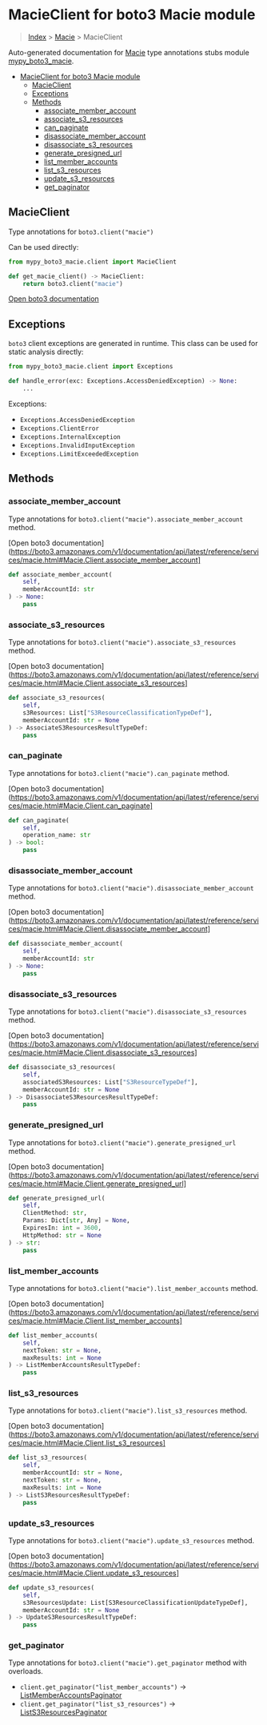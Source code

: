# MacieClient for boto3 Macie module

> [Index](../README.md) > [Macie](./README.md) > MacieClient

Auto-generated documentation for [Macie](https://boto3.amazonaws.com/v1/documentation/api/latest/reference/services/macie.html#Macie)
type annotations stubs module [mypy_boto3_macie](https://pypi.org/project/mypy-boto3-macie/).

- [MacieClient for boto3 Macie module](#macieclient-for-boto3-macie-module)
  - [MacieClient](#macieclient)
  - [Exceptions](#exceptions)
  - [Methods](#methods)
    - [associate_member_account](#associate_member_account)
    - [associate_s3_resources](#associate_s3_resources)
    - [can_paginate](#can_paginate)
    - [disassociate_member_account](#disassociate_member_account)
    - [disassociate_s3_resources](#disassociate_s3_resources)
    - [generate_presigned_url](#generate_presigned_url)
    - [list_member_accounts](#list_member_accounts)
    - [list_s3_resources](#list_s3_resources)
    - [update_s3_resources](#update_s3_resources)
    - [get_paginator](#get_paginator)

## MacieClient

Type annotations for `boto3.client("macie")`

Can be used directly:

```python
from mypy_boto3_macie.client import MacieClient

def get_macie_client() -> MacieClient:
    return boto3.client("macie")
```

[Open boto3 documentation](https://boto3.amazonaws.com/v1/documentation/api/latest/reference/services/macie.html#Macie.Client)

## Exceptions


`boto3` client exceptions are generated in runtime. This class can be used for static analysis directly:

```python
from mypy_boto3_macie.client import Exceptions

def handle_error(exc: Exceptions.AccessDeniedException) -> None:
    ...
```


Exceptions:

- `Exceptions.AccessDeniedException`
- `Exceptions.ClientError`
- `Exceptions.InternalException`
- `Exceptions.InvalidInputException`
- `Exceptions.LimitExceededException`


## Methods


### associate_member_account

Type annotations for `boto3.client("macie").associate_member_account` method.

[Open boto3 documentation](https://boto3.amazonaws.com/v1/documentation/api/latest/reference/services/macie.html#Macie.Client.associate_member_account]

```python
def associate_member_account(
    self,
    memberAccountId: str
) -> None:
    pass
```

### associate_s3_resources

Type annotations for `boto3.client("macie").associate_s3_resources` method.

[Open boto3 documentation](https://boto3.amazonaws.com/v1/documentation/api/latest/reference/services/macie.html#Macie.Client.associate_s3_resources]

```python
def associate_s3_resources(
    self,
    s3Resources: List["S3ResourceClassificationTypeDef"],
    memberAccountId: str = None
) -> AssociateS3ResourcesResultTypeDef:
    pass
```

### can_paginate

Type annotations for `boto3.client("macie").can_paginate` method.

[Open boto3 documentation](https://boto3.amazonaws.com/v1/documentation/api/latest/reference/services/macie.html#Macie.Client.can_paginate]

```python
def can_paginate(
    self,
    operation_name: str
) -> bool:
    pass
```

### disassociate_member_account

Type annotations for `boto3.client("macie").disassociate_member_account` method.

[Open boto3 documentation](https://boto3.amazonaws.com/v1/documentation/api/latest/reference/services/macie.html#Macie.Client.disassociate_member_account]

```python
def disassociate_member_account(
    self,
    memberAccountId: str
) -> None:
    pass
```

### disassociate_s3_resources

Type annotations for `boto3.client("macie").disassociate_s3_resources` method.

[Open boto3 documentation](https://boto3.amazonaws.com/v1/documentation/api/latest/reference/services/macie.html#Macie.Client.disassociate_s3_resources]

```python
def disassociate_s3_resources(
    self,
    associatedS3Resources: List["S3ResourceTypeDef"],
    memberAccountId: str = None
) -> DisassociateS3ResourcesResultTypeDef:
    pass
```

### generate_presigned_url

Type annotations for `boto3.client("macie").generate_presigned_url` method.

[Open boto3 documentation](https://boto3.amazonaws.com/v1/documentation/api/latest/reference/services/macie.html#Macie.Client.generate_presigned_url]

```python
def generate_presigned_url(
    self,
    ClientMethod: str,
    Params: Dict[str, Any] = None,
    ExpiresIn: int = 3600,
    HttpMethod: str = None
) -> str:
    pass
```

### list_member_accounts

Type annotations for `boto3.client("macie").list_member_accounts` method.

[Open boto3 documentation](https://boto3.amazonaws.com/v1/documentation/api/latest/reference/services/macie.html#Macie.Client.list_member_accounts]

```python
def list_member_accounts(
    self,
    nextToken: str = None,
    maxResults: int = None
) -> ListMemberAccountsResultTypeDef:
    pass
```

### list_s3_resources

Type annotations for `boto3.client("macie").list_s3_resources` method.

[Open boto3 documentation](https://boto3.amazonaws.com/v1/documentation/api/latest/reference/services/macie.html#Macie.Client.list_s3_resources]

```python
def list_s3_resources(
    self,
    memberAccountId: str = None,
    nextToken: str = None,
    maxResults: int = None
) -> ListS3ResourcesResultTypeDef:
    pass
```

### update_s3_resources

Type annotations for `boto3.client("macie").update_s3_resources` method.

[Open boto3 documentation](https://boto3.amazonaws.com/v1/documentation/api/latest/reference/services/macie.html#Macie.Client.update_s3_resources]

```python
def update_s3_resources(
    self,
    s3ResourcesUpdate: List[S3ResourceClassificationUpdateTypeDef],
    memberAccountId: str = None
) -> UpdateS3ResourcesResultTypeDef:
    pass
```



### get_paginator

Type annotations for `boto3.client("macie").get_paginator` method with overloads.

- `client.get_paginator("list_member_accounts")` -> [ListMemberAccountsPaginator](./paginators.md#listmemberaccountspaginator)
- `client.get_paginator("list_s3_resources")` -> [ListS3ResourcesPaginator](./paginators.md#lists3resourcespaginator)


